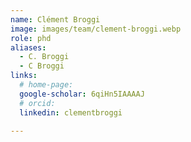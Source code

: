 ```yaml
---
name: Clément Broggi
image: images/team/clement-broggi.webp
role: phd
aliases:
  - C. Broggi
  - C Broggi
links:
  # home-page: 
  google-scholar: 6qiHn5IAAAAJ
  # orcid: 
  linkedin: clementbroggi

---
```



